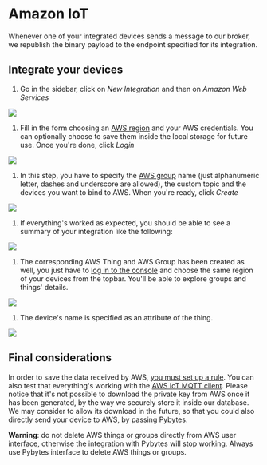 # Amazon IoT

Whenever one of your integrated devices sends a message to our broker, we republish the binary payload to the endpoint specified for its integration.

## Integrate your devices <a id="integrate-your-devices"></a>

1. Go in the sidebar, click on _New Integration_ and then on _Amazon Web Services_

![](https://blobscdn.gitbook.com/v0/b/gitbook-28427.appspot.com/o/assets%2F-LIL0iGdl11z7Jos_jpX%2F-LQ-UAflx-H1r4pkZhzv%2F-LQ-Uat_I9wiYDBCpz_K%2F01_aws_integration.png?alt=media&token=ed8a7737-e0e8-42fc-83a5-8fddffaa3316)

1. Fill in the form choosing an [AWS region](https://docs.aws.amazon.com/AWSEC2/latest/UserGuide/using-regions-availability-zones.html) and your AWS credentials. You can optionally choose to save them inside the local storage for future use. Once you're done, click _Login_

![](https://blobscdn.gitbook.com/v0/b/gitbook-28427.appspot.com/o/assets%2F-LIL0iGdl11z7Jos_jpX%2F-LQ-UAflx-H1r4pkZhzv%2F-LQ-UkDEF_fpCDq7bw2Y%2F02_aws_integration.png?alt=media&token=7f9ab8ae-fc98-47fb-a84a-681a0b83d008)

1. In this step, you have to specify the [AWS group](https://docs.aws.amazon.com/iot/latest/developerguide/thing-groups.html) name \(just alphanumeric letter, dashes and underscore are allowed), the custom topic and the devices you want to bind to AWS. When you're ready, click _Create_

![](https://blobscdn.gitbook.com/v0/b/gitbook-28427.appspot.com/o/assets%2F-LIL0iGdl11z7Jos_jpX%2F-LQ-UAflx-H1r4pkZhzv%2F-LQ-Uo4CkJdFy3JPbh91%2F03_aws_integration.png?alt=media&token=a3589c47-c77c-4f91-9675-a25ba6d89208)

1. If everything's worked as expected, you should be able to see a summary of your integration like the following:

![](https://blobscdn.gitbook.com/v0/b/gitbook-28427.appspot.com/o/assets%2F-LIL0iGdl11z7Jos_jpX%2F-LQ-UAflx-H1r4pkZhzv%2F-LQ-UqcDBS4h1BTCqWiZ%2F04_aws_integration.png?alt=media&token=3847a597-83b1-4ddd-a2c9-7d3f6948c4d3)

1. The corresponding AWS Thing and AWS Group has been created as well, you just have to [log in to the console](https://console.aws.amazon.com/console/home?nc2=h_ct&src=header-signin) and choose the same region of your devices from the topbar. You'll be able to explore groups and things' details.

![](https://blobscdn.gitbook.com/v0/b/gitbook-28427.appspot.com/o/assets%2F-LIL0iGdl11z7Jos_jpX%2F-LQY9TjXsTcZzaZ7pMS0%2F-LQY9Yf2cyvfHAJYQcUM%2F05_aws_integration.png?generation=1541409488774926&alt=media)

1. The device's name is specified as an attribute of the thing.

![](https://blobscdn.gitbook.com/v0/b/gitbook-28427.appspot.com/o/assets%2F-LIL0iGdl11z7Jos_jpX%2F-LQY9TjXsTcZzaZ7pMS0%2F-LQY9Yf5HQWCqCsWEQwo%2F06_aws_integration.png?generation=1541409488706134&alt=media)

## Final considerations <a id="final-considerations"></a>

In order to save the data received by AWS, [you must set up a rule](https://docs.aws.amazon.com/iot/latest/developerguide/iot-rules.html). You can also test that everything's working with the [AWS IoT MQTT client](https://docs.aws.amazon.com/iot/latest/developerguide/view-mqtt-messages.html). Please notice that it's not possible to download the private key from AWS once it has been generated, by the way we securely store it inside our database. We may consider to allow its download in the future, so that you could also directly send your device to AWS, by passing Pybytes.

**Warning**: do not delete AWS things or groups directly from AWS user interface, otherwise the integration with Pybytes will stop working. Always use Pybytes interface to delete AWS things or groups.

